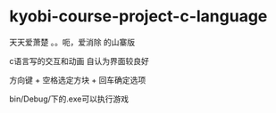 # kyobi-course-project-c-language

天天爱萧楚 。。呃，爱消除  的山寨版

c语言写的交互和动画 自认为界面较良好

方向键 + 空格选定方块 + 回车确定选项

bin/Debug/下的.exe可以执行游戏
